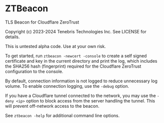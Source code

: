 # ZTBeacon

TLS Beacon for Cloudflare ZeroTrust

Copyright (c) 2023-2024 Tenebris Technologies Inc. See LICENSE for details.

This is untested alpha code. Use at your own risk.

To get started, run `ztbeacon -newcert -console` to create a self signed certificate and key in the current directory
and print the log, which includes the SHA256 hash (fingerprint) required for the Cloudflare ZeroTrust configuration
to the console.

By default, connection information is not logged to reduce unnecessary log volume. To enable connection logging,
use the `-debug` option.

If you have a Cloudflare tunnel connected to the network, you may use the `-deny <ip>` option to block access from the
server handling the tunnel. This will prevent off-network access to the beacon.

See `ztbeacon -help` for additional command line options.
